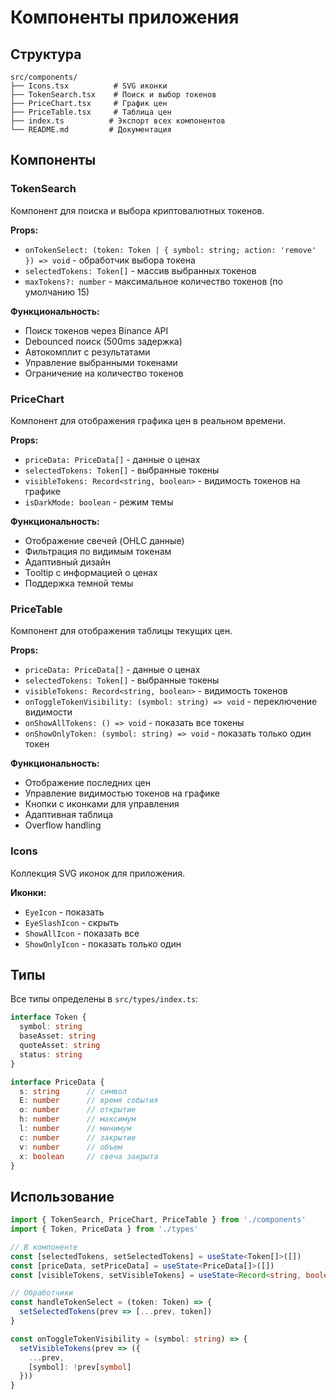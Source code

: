 # Компоненты приложения

## Структура

```
src/components/
├── Icons.tsx          # SVG иконки
├── TokenSearch.tsx    # Поиск и выбор токенов
├── PriceChart.tsx     # График цен
├── PriceTable.tsx     # Таблица цен
├── index.ts          # Экспорт всех компонентов
└── README.md         # Документация
```

## Компоненты

### TokenSearch
Компонент для поиска и выбора криптовалютных токенов.

**Props:**
- `onTokenSelect: (token: Token | { symbol: string; action: 'remove' }) => void` - обработчик выбора токена
- `selectedTokens: Token[]` - массив выбранных токенов
- `maxTokens?: number` - максимальное количество токенов (по умолчанию 15)

**Функциональность:**
- Поиск токенов через Binance API
- Debounced поиск (500ms задержка)
- Автокомплит с результатами
- Управление выбранными токенами
- Ограничение на количество токенов

### PriceChart
Компонент для отображения графика цен в реальном времени.

**Props:**
- `priceData: PriceData[]` - данные о ценах
- `selectedTokens: Token[]` - выбранные токены
- `visibleTokens: Record<string, boolean>` - видимость токенов на графике
- `isDarkMode: boolean` - режим темы

**Функциональность:**
- Отображение свечей (OHLC данные)
- Фильтрация по видимым токенам
- Адаптивный дизайн
- Tooltip с информацией о ценах
- Поддержка темной темы

### PriceTable
Компонент для отображения таблицы текущих цен.

**Props:**
- `priceData: PriceData[]` - данные о ценах
- `selectedTokens: Token[]` - выбранные токены
- `visibleTokens: Record<string, boolean>` - видимость токенов
- `onToggleTokenVisibility: (symbol: string) => void` - переключение видимости
- `onShowAllTokens: () => void` - показать все токены
- `onShowOnlyToken: (symbol: string) => void` - показать только один токен

**Функциональность:**
- Отображение последних цен
- Управление видимостью токенов на графике
- Кнопки с иконками для управления
- Адаптивная таблица
- Overflow handling

### Icons
Коллекция SVG иконок для приложения.

**Иконки:**
- `EyeIcon` - показать
- `EyeSlashIcon` - скрыть
- `ShowAllIcon` - показать все
- `ShowOnlyIcon` - показать только один

## Типы

Все типы определены в `src/types/index.ts`:

```typescript
interface Token {
  symbol: string
  baseAsset: string
  quoteAsset: string
  status: string
}

interface PriceData {
  s: string      // символ
  E: number      // время события
  o: number      // открытие
  h: number      // максимум
  l: number      // минимум
  c: number      // закрытие
  v: number      // объем
  x: boolean     // свеча закрыта
}
```

## Использование

```typescript
import { TokenSearch, PriceChart, PriceTable } from './components'
import { Token, PriceData } from './types'

// В компоненте
const [selectedTokens, setSelectedTokens] = useState<Token[]>([])
const [priceData, setPriceData] = useState<PriceData[]>([])
const [visibleTokens, setVisibleTokens] = useState<Record<string, boolean>>({})

// Обработчики
const handleTokenSelect = (token: Token) => {
  setSelectedTokens(prev => [...prev, token])
}

const onToggleTokenVisibility = (symbol: string) => {
  setVisibleTokens(prev => ({
    ...prev,
    [symbol]: !prev[symbol]
  }))
}
```
